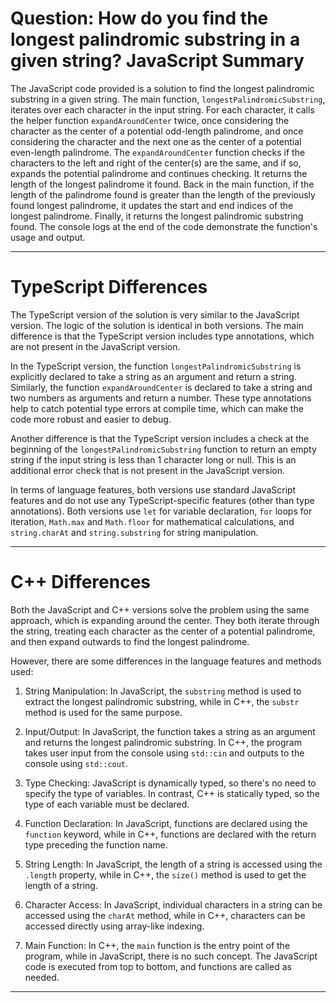 # Question: How do you find the longest palindromic substring in a given string? JavaScript Summary

The JavaScript code provided is a solution to find the longest palindromic substring in a given string. The main function, `longestPalindromicSubstring`, iterates over each character in the input string. For each character, it calls the helper function `expandAroundCenter` twice, once considering the character as the center of a potential odd-length palindrome, and once considering the character and the next one as the center of a potential even-length palindrome. The `expandAroundCenter` function checks if the characters to the left and right of the center(s) are the same, and if so, expands the potential palindrome and continues checking. It returns the length of the longest palindrome it found. Back in the main function, if the length of the palindrome found is greater than the length of the previously found longest palindrome, it updates the start and end indices of the longest palindrome. Finally, it returns the longest palindromic substring found. The console logs at the end of the code demonstrate the function's usage and output.

---

# TypeScript Differences

The TypeScript version of the solution is very similar to the JavaScript version. The logic of the solution is identical in both versions. The main difference is that the TypeScript version includes type annotations, which are not present in the JavaScript version.

In the TypeScript version, the function `longestPalindromicSubstring` is explicitly declared to take a string as an argument and return a string. Similarly, the function `expandAroundCenter` is declared to take a string and two numbers as arguments and return a number. These type annotations help to catch potential type errors at compile time, which can make the code more robust and easier to debug.

Another difference is that the TypeScript version includes a check at the beginning of the `longestPalindromicSubstring` function to return an empty string if the input string is less than 1 character long or null. This is an additional error check that is not present in the JavaScript version.

In terms of language features, both versions use standard JavaScript features and do not use any TypeScript-specific features (other than type annotations). Both versions use `let` for variable declaration, `for` loops for iteration, `Math.max` and `Math.floor` for mathematical calculations, and `string.charAt` and `string.substring` for string manipulation.

---

# C++ Differences

Both the JavaScript and C++ versions solve the problem using the same approach, which is expanding around the center. They both iterate through the string, treating each character as the center of a potential palindrome, and then expand outwards to find the longest palindrome.

However, there are some differences in the language features and methods used:

1. String Manipulation: In JavaScript, the `substring` method is used to extract the longest palindromic substring, while in C++, the `substr` method is used for the same purpose. 

2. Input/Output: In JavaScript, the function takes a string as an argument and returns the longest palindromic substring. In C++, the program takes user input from the console using `std::cin` and outputs to the console using `std::cout`.

3. Type Checking: JavaScript is dynamically typed, so there's no need to specify the type of variables. In contrast, C++ is statically typed, so the type of each variable must be declared.

4. Function Declaration: In JavaScript, functions are declared using the `function` keyword, while in C++, functions are declared with the return type preceding the function name.

5. String Length: In JavaScript, the length of a string is accessed using the `.length` property, while in C++, the `size()` method is used to get the length of a string.

6. Character Access: In JavaScript, individual characters in a string can be accessed using the `charAt` method, while in C++, characters can be accessed directly using array-like indexing.

7. Main Function: In C++, the `main` function is the entry point of the program, while in JavaScript, there is no such concept. The JavaScript code is executed from top to bottom, and functions are called as needed.

---
